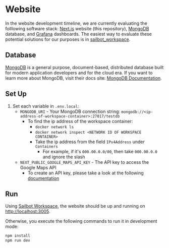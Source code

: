 # Website

In the website development timeline, we are currently evaluating the folllowing software stack:
[Next.js](https://nextjs.org/) website (this repository), [MongoDB](https://www.mongodb.com/) database, and
[Grafana](https://grafana.com/) dashboards.
The easiest way to evaluate these potential solutions for our purposes is in [sailbot_workspace](https://github.com/UBCSailbot/sailbot_workspace).

## Database

[MongoDB](https://www.mongodb.com/) is a general purpose, document-based, distributed database built for modern application
developers and for the cloud era. If you want to learn more about MongoDB, visit their docs site: [MongoDB Documentation](https://docs.mongodb.com/).

## Set Up

1. Set each variable in `.env.local`:
    - `MONGODB_URI` - Your MongoDB connection string: `mongodb://<ip-address-of-workspace-container>:27017/testdb`
        - To find the ip address of the workspace container:
            - `docker network ls`
            - `docker network inspect <NETWORK ID OF WORKSPACE CONTAINER>`
            - Take the ip address from the field `IPv4Address` under `Containers`
                - For example, if it's `000.00.0.0/00`, then take `000.00.0.0` and ignore the slash
    - `NEXT_PUBLIC_GOOGLE_MAPS_API_KEY` - The API key to access the Google Maps API
        - To create an API key, please take a look at the following [documentation](https://ubcsailbot.atlassian.net/wiki/spaces/prjt22/pages/1875279895/Google+Maps+API+Key)

## Run

Using [Sailbot Workspace](https://github.com/UBCSailbot/sailbot_workspace),
the website should be up and running on [http://localhost:3005](http://localhost:3005).

Otherwise, you execute the following commands to run it in development mode:

```bash
npm install
npm run dev
```
